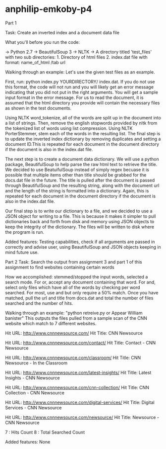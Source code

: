 # anphilip-emkoby-p4

Part 1



Task: Create an inverted index and a document data file

What you'll before you run the code:

-> Python 2.7
-> BeautifulSoup 3
-> NLTK
-> A directory titled 'test_files' with two sub directories:
	1. Directory of html files
	2. index.dat file with format: name_of_html /tab url

Walking through an example: 
Let's use the given test files as an example.

First, run: python index.py YOURDIRECTORY/ index.dat. If you do not use this format, the code will not run and you will likely get an error message indicating that you did not put in the right arguments. You will get a sample input format in the error message. For us to read the document,  it is assumed that the html directory you provide will contain the necessary files as shown in the test documents. 

Using NLTK word_tokenize, all of the words are split up in the document into a list of strings. Then, remove the english stopwords provided by nltk from the tokenized list of words using list compression. Using NLTK PorterStemmer, stem each of the words in the resulting list. The final step is to update the inverted index dictionary by removing duplicates and setting a document ID.This is repeated for each document in the document directory if the document is also in the index.dat file. 

The next step is to create a document data dictionary. We will use a python package, BeautifulSoup to help parse the raw html text to retrieve the title. We decided to use BeatuifulSoup instead of simply regex becuase it is possible that multiple items other than title should be grabbed for the docs.dat file in the future. The title is pulled after the document is passed through BeautifulSoup and the resulting string, along with the document url and the length of the string is formatted into a dictionary. Again, this is repeated for each document in the document directory if the document is also in the index.dat file. 

Our final step is to write our dictionary to a file, and we decided to use a JSON object for writing to a file. This is because it makes it simpler to pull dictionaries back and forth from disk and memory using JSON objects to keep the integrity of the dictionary. The files will be written to disk where the program is run. 

Added features:
Testing capabilities, check if all arguments are passed in correctly and advise user, using BeautifulSoup and JSON objects keeping in mind future use.


Part 2
Task: Search the output from assignment 3 and part 1 of this assignment to find websites containing certain words

How we accomplished: stemmed/stopped the input words, selected a search mode. For or, accept any document containing that word. For and, select only files which have all of the words by checking per word searched. For most, use and but only require a 50% match.
Once you have matched, pull the url and title from docs.dat and total the number of files searched and the number of hits.

Walking through an example:
"python retreive.py or Appear William banister"
This outputs the files pulled from a sample scan of the CNN website which match to 7 different websites.

Hit URL: http://www.cnnnewsource.com/
Hit Title: CNN Newsource

Hit URL: http://www.cnnnewsource.com/contact/
Hit Title: Contact - CNN Newsource

Hit URL: http://www.cnnnewsource.com/classroom/
Hit Title: CNN Newsource - In the Classroom

Hit URL: http://www.cnnnewsource.com/latest-insights/
Hit Title: Latest Insights - CNN Newsource

Hit URL: http://www.cnnnewsource.com/cnn-collection/
Hit Title: CNN Collection - CNN Newsource

Hit URL: http://www.cnnnewsource.com/digital-services/
Hit Title: Digital Services - CNN Newsource

Hit URL: http://www.cnnnewsource.com/newsource/
Hit Title: Newsource - CNN Newsource

7 : Hits Count
8 : Total Searched Count

Added features: None
